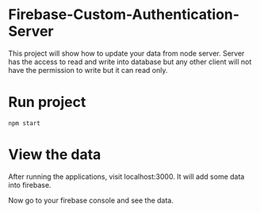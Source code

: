 # Firebase-Custom-Authentication-Server
This project will show how to update your data from node server. Server has the access to read and write into database but any other client will not have the permission to write but it can read only. 

# Run project
```
npm start
```

# View the data
After running the applications, visit localhost:3000. It will add some data into firebase.

Now go to your firebase console and see the data.